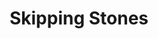 ---
ee_id_thing: '147'
site: '1'
type: '2'
inv_num: 2010-079
add_credit:
url: 2010-079-skipping-stones
title: Skipping Stones
year: '2010'
display_year: '2010'
medium: FLOR carpet squares
dims: Dimensions variable
pitch:
ps:
live_url:
youtube:
related_code:
imgs: skipping-stones-2010-079-full-database-ropac.jpg
subheading:
download:
commission:
related:
layout: things-i-made
---